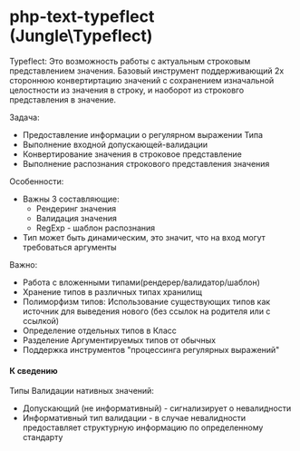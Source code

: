 php-text-typeflect (Jungle\Typeflect)
=====================================

Typeflect: Это возможность работы с актуальным строковым представлением значения. 
Базовый инструмент поддерживающий 2х стороннюю конвертиртацию значений с сохранением изначальной целостности 
из значения в строку, и наоборот из строковго представления в значение. 

Задача: 

* Предоставление информации о регулярном выражении Типа
* Выполнение входной допускающей-валидации
* Конвертирование значения в строковое представление
* Выполнение распознания строкового представления значения

Особенности:

* Важны 3 составляющие: 
    * Рендеринг значения
    * Валидация значения
    * RegExp - шаблон распознания
* Тип может быть динамическим, это значит, что на вход могут требоваться аргументы

Важно:

* Работа с вложенными типами(рендерер/валидатор/шаблон)
* Хранение типов в различных типах хранилищ
* Полиморфизм типов: Использование существующих типов как источник для выведения нового (без ссылок на родителя или с ссылкой)
* Определение отдельных типов в Класс
* Разделение Аргументируемых типов от обычных
* Поддержка инструментов "процессинга регулярных выражений"

#### К сведению
Типы Валидации нативных значений:

* Допускающий (не информативный) - сигнализирует о невалидности
* Информативный тип валидации - в случае невалидности предоставляет структурную информацию по определенному стандарту
